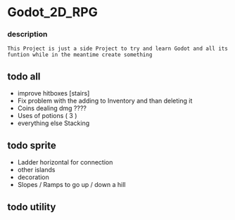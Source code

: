 # Godot_2D_RPG
### description

``` This Project is just a side Project to try and learn Godot and all its funtion while in the meantime create something ```

## todo all
- improve hitboxes [stairs]
- Fix problem with the adding to Inventory and than deleting it 
- Coins dealing dmg ????
- Uses of potions ( 3 )
- everything else Stacking 


## todo sprite
* Ladder horizontal for connection
* other islands 
* decoration
* Slopes / Ramps to go up / down a hill




## todo utility
  
